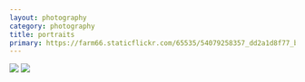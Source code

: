 ```yaml
---
layout: photography
category: photography
title: portraits
primary: https://farm66.staticflickr.com/65535/54079258357_dd2a1d8f77_b.jpg
---
```


<div class="gallery">
  <div class="row">
    <div class="column">
      <img src="https://farm66.staticflickr.com/65535/54079258357_dd2a1d8f77_b.jpg">
      <img src="https://farm66.staticflickr.com/65535/54079258342_140d38aba9_b.jpg">
    </div>
  </div>
</div>
